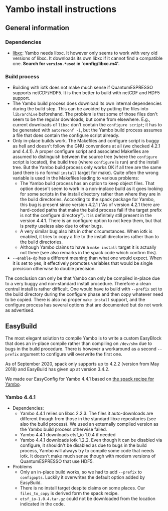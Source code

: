 # Yambo install instructions


## General information

### Dependencies

  * [libxc](https://www.tddft.org/programs/libxc/): Yambo needs libxc. 
    It however only seems to work with very old versions of libxc. It 
    downloads its own libxc if it cannot find a compatible one.
    **Search for `version.*used` in `config/libxc.m4'.**

### Build process

  * Building with iotk does not make much sense if QuantumESPRESSO supports netCDF/HDF5.
    It is then better to build with netCDF and HDF5 support.
  * The Yambo build process does download its own internal dependencies during the 
    build step. This can be avoided by putting the files into `lib/archive` beforehand.
    The problem is that some of those files don't seem to be the regular downloads, 
    but come from elsewhere. E.g., current downloads of `libxc` don't contain the 
    `configure script`; it has to be generated with `autoreconf -i`, but the Yambo
    build process assumes a file that does contain the configure script already.
  * Only in-place builds work. The Makefiles and configure script is buggy as hell
    and doesn't follow the GNU conventions at all (we checked 4.2.1 and 4.4.1). 
    A proper configure script and associated Makefiles are assumed to distinguish between
    the source tree (where the `configure` script is located), the build tree (where 
    `configure` is run) and the install tree. But the Yambo build process only works
    OK if all tree are the same (and there is no formal `install` target for make).
    Quite often the wrong variable is used in the Makefiles leading to various problems:
      * The Yambo build process has an option to keep object files. That option doesn't 
        seem to work in a non-inplace build as it goes looking for some scripts in the 
        install directory rather than where they are in the build directories. According 
        to the spack package for Yambo, this bug is present since version 4.2.1 ("As of 
        version 4.2.1 there are hard-coded paths that make the build process fail if the 
        target prefix is not the configure directory"). It is definitely still present 
        in the version 4.4.1. There is an configure option to not keep them, but that
        is pretty useless also due to other bugs.
      * A very similar bug also hits in other circumstances. When iotk is enabled, it
        tries to copy a file to the install directories rather than to the build directories.
      * Although Yambo claims to have a `make install` target it is actually not there
        (see also remarks in the spack code which confirm this).
   * `--enable-dp` has a different meaning than what one would expect. When it is set to yes, 
     it effectively promotes variables that would be single precision otherwise to double precision.
      
The conclusion can only be that Yambo can only be compiled in-place due to a very
buggy and non-standard install procedure. 
Therefore a clean central install is rather difficult. One would have to build
with `--prefix` set to the build directory during the configure phase and then
copy whatever need to be copied. There is also no proper `make install` support,
and the configure process has several options that are documented but do not work
as advertised.


## EasyBuild

The most elegant solution to compile Yambo is to write a custom EasyBlock
that does an in-place compile rather than compiling on `/dev/shm` due to bugs in the 
build procedure. There is however a workaround as a second `--prefix` argument
to configure will overwrite the first one.

As of September 2020, spack only supports up to 4.2.2 (version from May 2018)
and EasyBuild has given up at version 3.4.2.

We made our EasyConfig for Yambo 4.4.1 based on 
[the spack recipe for Yambo](https://code.ornl.gov/m9b/spack/-/tree/develop/var/spack/repos/builtin/packages/yambo).


### Yambo 4.4.1

  * Dependencies:
      * Yambo 4.4.1 relies on libxc 2.2.3. The files it auto-downloads are different
        though from those in the standard libxc repositories (see also the build process).
        We used an externally compiled version as the Yambo build process otherwise 
        failed.
      * Yambo 4.4.1 downloads etsf_io 1.0.4 if needed
      * Yambo 4.4.1 downloads iotk 1.2.2. Even though it can be disabled via configure,
        it shouldn't be disabled as due to bugs in the build process, Yambo will always
        try to compile some code that needs iotk. It doesn't make much sense though 
        with modern versions of QuantumESPRESSO that use HDF5.
  * Problems
      * Only an in-place build works, so we had to add `--prefix` to `configopts`. 
        Luckily it overwrites the default option added by EasyBuild.
      * There is no install target despite claims on some places. Our `files_to_copy` is
        derived form the spack recipe.
      * `etsf_io-1.0.4.tar.gz` could not be downloaded from the location indicated in the code.
     